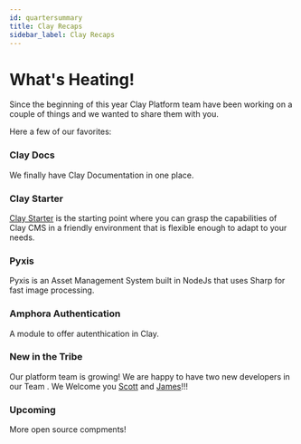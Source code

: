 ```yaml
---
id: quartersummary
title: Clay Recaps
sidebar_label: Clay Recaps
---
```


# What's Heating!

Since the beginning of this year Clay Platform team have been working on a couple of things and we wanted to share them with you. 

Here a few of our favorites:

### Clay Docs

We finally have Clay Documentation in one place.

### Clay Starter

[Clay Starter](https://github.com/clay/clay-starter/) is the starting point where you can grasp the capabilities of Clay CMS in a friendly environment that is flexible enough to adapt to your needs.

### Pyxis

Pyxis is an Asset Management System built in NodeJs that uses Sharp for fast image processing.

### Amphora Authentication

A module to offer autenthication in Clay.

### New in the Tribe

Our platform team is growing! We are happy to have two new developers in our Team . We Welcome you [Scott](https://github.com/scottnash) and [James](https://github.com/james-owen)!!!

### Upcoming

More open source compments!
